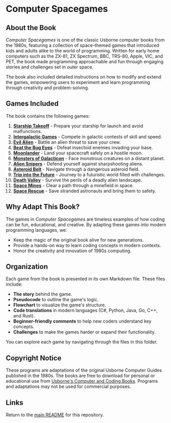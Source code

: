 # Computer Spacegames

## About the Book

_Computer Spacegames_ is one of the classic Usborne computer books from the 1980s, featuring a collection of space-themed games that introduced kids and adults alike to the world of programming. Written for early home computers such as the ZX-81, ZX Spectrum, BBC, TRS-80, Apple, VIC, and PET, the book made programming approachable and fun through engaging stories and challenges set in outer space.

The book also included detailed instructions on how to modify and extend the games, empowering users to experiment and learn programming through creativity and problem-solving.

## Games Included

The book contains the following games:

1. [**Starship Takeoff**](./starship_takeoff.md) - Prepare your starship for launch and avoid malfunctions.
2. [**Intergalactic Games**](./intergalactic_games.md) - Compete in galactic contests of skill and speed.
3. [**Evil Alien**](./evil_alien.md) - Battle an alien threat to save your crew.
4. [**Beat the Bug Eyes**](./beat_the_bug_eyes.md) - Defeat insectoid enemies invading your base.
5. [**Moonlander**](./moonlander.md) - Land your spacecraft safely on a hostile moon.
6. [**Monsters of Galacticon**](./monsters_of_galacticon.md) - Face monstrous creatures on a distant planet.
7. [**Alien Snipers**](./alien_snipers.md) - Defend yourself against sharpshooting aliens.
8. [**Asteroid Belt**](./asteroid_belt.md) - Navigate through a dangerous asteroid field.
9. [**Trip into the Future**](./trip_into_the_future.md) - Journey to a futuristic world filled with challenges.
10. [**Death Valley**](./death_valley.md) - Survive the perils of a deadly alien landscape.
11. [**Space Mines**](./space_mines.md) - Clear a path through a minefield in space.
12. [**Space Rescue**](./space_rescue.md) - Save stranded astronauts and bring them to safety.

## Why Adapt This Book?

The games in _Computer Spacegames_ are timeless examples of how coding can be fun, educational, and creative. By adapting these games into modern programming languages, we:

- Keep the magic of the original book alive for new generations.
- Provide a hands-on way to learn coding concepts in modern contexts.
- Honor the creativity and innovation of 1980s computing.

## Organization

Each game from the book is presented in its own Markdown file. These files include:

- **The story** behind the game.
- **Pseudocode** to outline the game's logic.
- **Flowchart** to visualize the game's structure.
- **Code translations** in modern languages (C#, Python, Java, Go, C++, and Rust).
- **Beginner-friendly comments** to help new coders understand key concepts.
- **Challenges** to make the games harder or expand their functionality.

You can explore each game by navigating through the files in this folder.

## Copyright Notice

These programs are adaptations of the original Usborne Computer Guides published in the 1980s. The books are free to download for personal or educational use from [Usborne's Computer and Coding Books](https://usborne.com/row/books/computer-and-coding-books). Programs and adaptations may not be used for commercial purposes.

## Links

Return to the [main README](./readme.md) for this repository.
